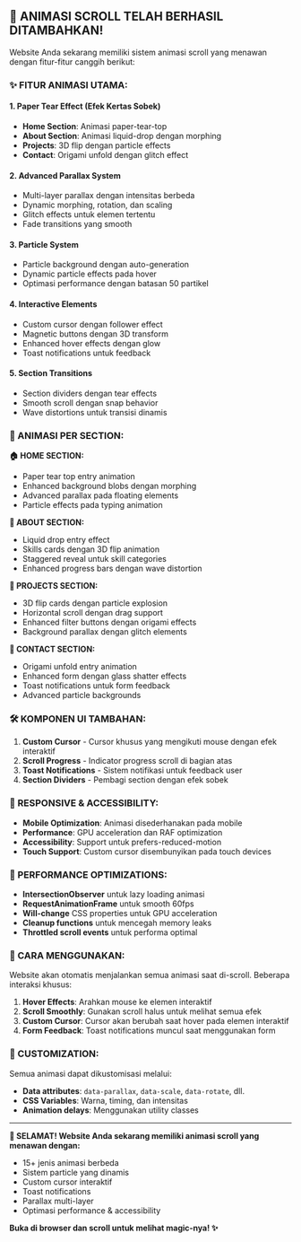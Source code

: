 ## 🎉 ANIMASI SCROLL TELAH BERHASIL DITAMBAHKAN!

Website Anda sekarang memiliki sistem animasi scroll yang menawan dengan fitur-fitur canggih berikut:

### ✨ FITUR ANIMASI UTAMA:

#### 1. **Paper Tear Effect** (Efek Kertas Sobek)
- **Home Section**: Animasi paper-tear-top
- **About Section**: Animasi liquid-drop dengan morphing
- **Projects**: 3D flip dengan particle effects
- **Contact**: Origami unfold dengan glitch effect

#### 2. **Advanced Parallax System**
- Multi-layer parallax dengan intensitas berbeda
- Dynamic morphing, rotation, dan scaling
- Glitch effects untuk elemen tertentu
- Fade transitions yang smooth

#### 3. **Particle System**
- Particle background dengan auto-generation
- Dynamic particle effects pada hover
- Optimasi performance dengan batasan 50 partikel

#### 4. **Interactive Elements**
- Custom cursor dengan follower effect
- Magnetic buttons dengan 3D transform
- Enhanced hover effects dengan glow
- Toast notifications untuk feedback

#### 5. **Section Transitions**
- Section dividers dengan tear effects
- Smooth scroll dengan snap behavior
- Wave distortions untuk transisi dinamis

### 🎯 ANIMASI PER SECTION:

**🏠 HOME SECTION:**
- Paper tear top entry animation
- Enhanced background blobs dengan morphing
- Advanced parallax pada floating elements
- Particle effects pada typing animation

**👤 ABOUT SECTION:**
- Liquid drop entry effect
- Skills cards dengan 3D flip animation
- Staggered reveal untuk skill categories
- Enhanced progress bars dengan wave distortion

**💼 PROJECTS SECTION:**
- 3D flip cards dengan particle explosion
- Horizontal scroll dengan drag support
- Enhanced filter buttons dengan origami effects
- Background parallax dengan glitch elements

**📧 CONTACT SECTION:**
- Origami unfold entry animation
- Enhanced form dengan glass shatter effects
- Toast notifications untuk form feedback
- Advanced particle backgrounds

### 🛠 KOMPONEN UI TAMBAHAN:

1. **Custom Cursor** - Cursor khusus yang mengikuti mouse dengan efek interaktif
2. **Scroll Progress** - Indicator progress scroll di bagian atas
3. **Toast Notifications** - Sistem notifikasi untuk feedback user
4. **Section Dividers** - Pembagi section dengan efek sobek

### 📱 RESPONSIVE & ACCESSIBILITY:

- **Mobile Optimization**: Animasi disederhanakan pada mobile
- **Performance**: GPU acceleration dan RAF optimization
- **Accessibility**: Support untuk prefers-reduced-motion
- **Touch Support**: Custom cursor disembunyikan pada touch devices

### 🚀 PERFORMANCE OPTIMIZATIONS:

- **IntersectionObserver** untuk lazy loading animasi
- **RequestAnimationFrame** untuk smooth 60fps
- **Will-change** CSS properties untuk GPU acceleration
- **Cleanup functions** untuk mencegah memory leaks
- **Throttled scroll events** untuk performa optimal

### 🎨 CARA MENGGUNAKAN:

Website akan otomatis menjalankan semua animasi saat di-scroll. Beberapa interaksi khusus:

1. **Hover Effects**: Arahkan mouse ke elemen interaktif
2. **Scroll Smoothly**: Gunakan scroll halus untuk melihat semua efek
3. **Custom Cursor**: Cursor akan berubah saat hover pada elemen interaktif
4. **Form Feedback**: Toast notifications muncul saat menggunakan form

### 🔧 CUSTOMIZATION:

Semua animasi dapat dikustomisasi melalui:
- **Data attributes**: `data-parallax`, `data-scale`, `data-rotate`, dll.
- **CSS Variables**: Warna, timing, dan intensitas
- **Animation delays**: Menggunakan utility classes

---

**🎊 SELAMAT! Website Anda sekarang memiliki animasi scroll yang menawan dengan:**
- 15+ jenis animasi berbeda
- Sistem particle yang dinamis  
- Custom cursor interaktif
- Toast notifications
- Parallax multi-layer
- Optimasi performance & accessibility

**Buka di browser dan scroll untuk melihat magic-nya! ✨**
